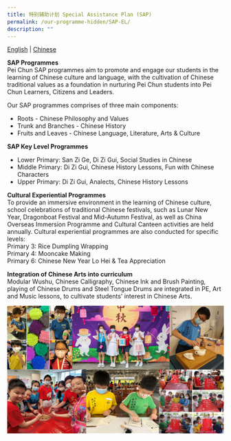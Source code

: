 ```yaml
---
title: 特别辅助计划 Special Assistance Plan (SAP)
permalink: /our-programme-hidden/SAP-EL/
description: ""
---
```



[English](/our-programme-hidden/SAP-el/) | [Chinese](/our-programmes/SAP-cl/)

**SAP Programmes**<br>
Pei Chun SAP programmes aim to promote and engage our students in the learning of Chinese culture and language, with the cultivation of Chinese traditional values as a foundation in nurturing Pei Chun students into Pei Chun Learners, Citizens and Leaders. 

Our SAP programmes comprises of three main components:
* Roots - Chinese Philosophy and Values
* Trunk and Branches - Chinese History
* Fruits and Leaves - Chinese Language, Literature, Arts & Culture

**SAP Key Level Programmes** <br>
* Lower Primary: San Zi Ge, Di Zi Gui, Social Studies in Chinese
* Middle Primary: Di Zi Gui, Chinese History Lessons, Fun with Chinese Characters
* Upper Primary: Di Zi Gui, Analects, Chinese History Lessons

**Cultural Experiential Programmes**<br>
To provide an immersive environment in the learning of Chinese culture, school celebrations of traditional Chinese festivals, such as Lunar New Year, Dragonboat Festival and Mid-Autumn Festival, as well as China Overseas Immersion Programme and Cultural Canteen activities are held annually. Cultural experiential programmes are also conducted for specific levels:<br>
Primary 3: Rice Dumpling Wrapping<br>
Primary 4: Mooncake Making<br>
Primary 6: Chinese New Year Lo Hei & Tea Appreciation<br>

**Integration of Chinese Arts into curriculum**<br>
Modular Wushu, Chinese Calligraphy, Chinese Ink and Brush Painting, playing of Chinese Drums and Steel Tongue Drums are integrated in PE, Art and Music lessons, to cultivate students’ interest in Chinese Arts. 

![SAP1](/images/Our%20Programmes/SAP1.jpg)